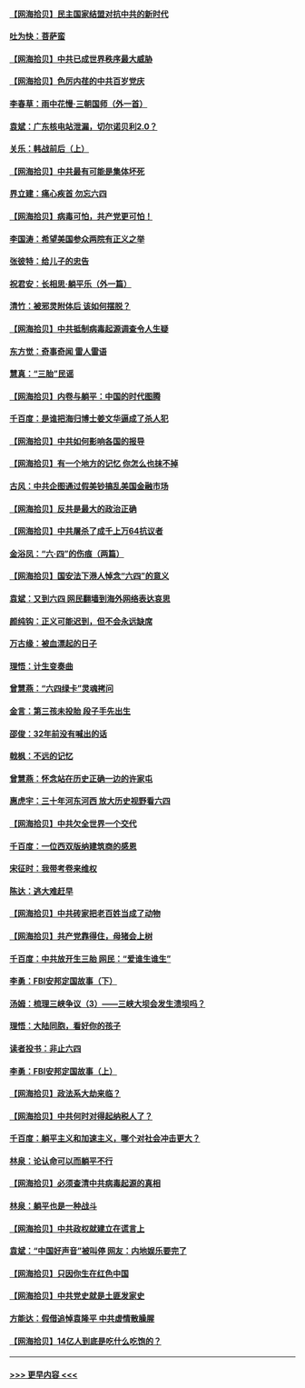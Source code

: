 #### [【网海拾贝】民主国家结盟对抗中共的新时代](../pages/nsc993/n13031717.md?t=06190851) 
#### [吐为快：菩萨蛮](../pages/nsc993/n13030033.md?t=06190851) 
#### [【网海拾贝】中共已成世界秩序最大威胁](../pages/nsc993/n13028138.md?t=06190851) 
#### [【网海拾贝】色厉内荏的中共百岁党庆](../pages/nsc993/n13025582.md?t=06190851) 
#### [李春草：雨中花慢‧三朝国师（外一首）](../pages/nsc993/n13025567.md?t=06190851) 
#### [袁斌：广东核电站泄漏，切尔诺贝利2.0？](../pages/nsc993/n13025475.md?t=06190851) 
#### [关乐：韩战前后（上）](../pages/nsc993/n13025387.md?t=06190851) 
#### [【网海拾贝】中共最有可能是集体坏死](../pages/nsc993/n13023101.md?t=06190851) 
#### [界立建：痛心疾首 勿忘六四](../pages/nsc993/n13022339.md?t=06190851) 
#### [【网海拾贝】病毒可怕，共产党更可怕！](../pages/nsc993/n13020728.md?t=06190851) 
#### [李国涛：希望美国参众两院有正义之举](../pages/nsc993/n13020674.md?t=06190851) 
#### [张彼特：给儿子的忠告](../pages/nsc993/n13018934.md?t=06190851) 
#### [祝君安：长相思‧躺平乐（外一篇）](../pages/nsc993/n13018923.md?t=06190851) 
#### [清竹：被邪灵附体后 该如何摆脱？](../pages/nsc993/n13018877.md?t=06190851) 
#### [【网海拾贝】中共抵制病毒起源调查令人生疑](../pages/nsc993/n13017785.md?t=06190851) 
#### [东方觉：奇事奇闻 雷人雷语](../pages/nsc993/n13017577.md?t=06190851) 
#### [慧真：“三胎”民谣](../pages/nsc993/n13017394.md?t=06190851) 
#### [【网海拾贝】内卷与躺平：中国的时代图腾](../pages/nsc993/n13016128.md?t=06190851) 
#### [千百度：是谁把海归博士姜文华逼成了杀人犯](../pages/nsc993/n13015218.md?t=06190851) 
#### [【网海拾贝】中共如何影响各国的报导](../pages/nsc993/n13012599.md?t=06190851) 
#### [【网海拾贝】有一个地方的记忆 你怎么也抹不掉](../pages/nsc993/n13009802.md?t=06190851) 
#### [古风：中共企图通过假美钞搞乱美国金融市场](../pages/nsc993/n13009626.md?t=06190851) 
#### [【网海拾贝】反共是最大的政治正确](../pages/nsc993/n13007051.md?t=06190851) 
#### [【网海拾贝】中共屠杀了成千上万64抗议者](../pages/nsc993/n13002713.md?t=06190851) 
#### [金浴凤：“六·四”的伤痕（两篇）](../pages/nsc993/n13001719.md?t=06190851) 
#### [【网海拾贝】国安法下港人悼念“六四”的意义](../pages/nsc993/n13001039.md?t=06190851) 
#### [袁斌：又到六四 网民翻墙到海外网络表达哀思](../pages/nsc993/n13000995.md?t=06190851) 
#### [颜纯钩：正义可能迟到，但不会永远缺席](../pages/nsc993/n13000920.md?t=06190851) 
#### [万古缘：被血漂起的日子](../pages/nsc993/n13000914.md?t=06190851) 
#### [理悟：计生变奏曲](../pages/nsc993/n13000414.md?t=06190851) 
#### [曾慧燕：“六四绿卡”灵魂拷问](../pages/nsc993/n13000277.md?t=06190851) 
#### [金言：第三孩未投胎 段子手先出生](../pages/nsc993/n13000215.md?t=06190851) 
#### [邵俊：32年前没有喊出的话](../pages/nsc993/n13000181.md?t=06190851) 
#### [戟枫：不远的记忆](../pages/nsc993/n13000121.md?t=06190851) 
#### [曾慧燕：怀念站在历史正确一边的许家屯](../pages/nsc993/n13000073.md?t=06190851) 
#### [惠虎宇：三十年河东河西 放大历史视野看六四](../pages/nsc993/n13000018.md?t=06190851) 
#### [【网海拾贝】中共欠全世界一个交代](../pages/nsc993/n12998706.md?t=06190851) 
#### [千百度：一位西双版纳建筑商的感恩](../pages/nsc993/n12998487.md?t=06190851) 
#### [宋征时：我带考卷来维权](../pages/nsc993/n12994088.md?t=06190851) 
#### [陈达：逃大难赶早](../pages/nsc993/n12993569.md?t=06190851) 
#### [【网海拾贝】中共砖家把老百姓当成了动物](../pages/nsc993/n12993483.md?t=06190851) 
#### [【网海拾贝】共产党靠得住，母猪会上树](../pages/nsc993/n12990730.md?t=06190851) 
#### [千百度：中共放开生三胎 网民：“爱谁生谁生”](../pages/nsc993/n12990644.md?t=06190851) 
#### [李勇：FBI安邦定国故事（下）](../pages/nsc993/n12987854.md?t=06190851) 
#### [汤姆：梳理三峡争议（3）——三峡大坝会发生溃坝吗？](../pages/nsc993/n12989806.md?t=06190851) 
#### [理悟：大陆同胞，看好你的孩子](../pages/nsc993/n12989778.md?t=06190851) 
#### [读者投书：非止六四](../pages/nsc993/n12989673.md?t=06190851) 
#### [李勇：FBI安邦定国故事（上）](../pages/nsc993/n12987749.md?t=06190851) 
#### [【网海拾贝】政法系大劫来临？](../pages/nsc993/n12987596.md?t=06190851) 
#### [【网海拾贝】中共何时对得起纳税人了？](../pages/nsc993/n12985578.md?t=06190851) 
#### [千百度：躺平主义和加速主义，哪个对社会冲击更大？](../pages/nsc993/n12985512.md?t=06190851) 
#### [林泉：论认命可以而躺平不行](../pages/nsc993/n12985505.md?t=06190851) 
#### [【网海拾贝】必须查清中共病毒起源的真相](../pages/nsc993/n12984276.md?t=06190851) 
#### [林泉：躺平也是一种战斗](../pages/nsc993/n12984194.md?t=06190851) 
#### [【网海拾贝】中共政权就建立在谎言上](../pages/nsc993/n12981880.md?t=06190851) 
#### [袁斌：“中国好声音”被叫停 网友：内地娱乐要完了](../pages/nsc993/n12981826.md?t=06190851) 
#### [【网海拾贝】只因你生在红色中国](../pages/nsc993/n12979096.md?t=06190851) 
#### [【网海拾贝】中共党史就是土匪发家史](../pages/nsc993/n12976478.md?t=06190851) 
#### [方能达：假借追悼袁隆平 中共虚情散臊腥](../pages/nsc993/n12976396.md?t=06190851) 
#### [【网海拾贝】14亿人到底是吃什么吃饱的？](../pages/nsc993/n12974125.md?t=06190851) 

----
#### [ >>> 更早内容 <<< ](../indexes/nsc993-earlier.md)
